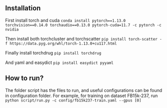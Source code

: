 ## Installation ##
First install torch and cuda
```conda install pytorch==1.13.0 torchvision==0.14.0 torchaudio==0.13.0 pytorch-cuda=11.7 -c pytorch -c nvidia```

Then install both torchcluster and torchscatter
```pip install torch-scatter -f https://data.pyg.org/whl/torch-1.13.0+cu117.html```

Finally install torchdrug
```pip install torchdrug```

And yaml and easydict
```pip install easydict pyyaml```


## How to run? 
The folder script has the files to run, and useful configurations can be found in configuration folder. For example, for training on dataset FB15k-237, run 
``` python script/run.py -c config/fb15k237-train.yaml --gpus [0]```
